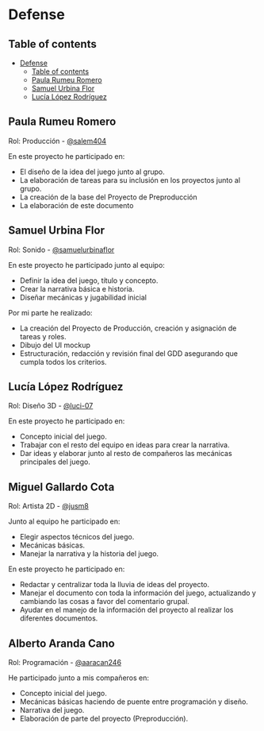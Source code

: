 # Defense

## Table of contents

- [Defense](#defense)
  - [Table of contents](#table-of-contents)
  - [Paula Rumeu Romero](#paula-rumeu-romero)
  - [Samuel Urbina Flor](#samuel-urbina-flor)
  - [Lucía López Rodríguez](#lucía-lópez-rodríguez)

## Paula Rumeu Romero

Rol: Producción - [@salem404](https://github.com/salem404)

En este proyecto he participado en:

- El diseño de la idea del juego junto al grupo.
- La elaboración de tareas para su inclusión en los proyectos junto al grupo.
- La creación de la base del Proyecto de Preproducción
- La elaboración de este documento

## Samuel Urbina Flor

Rol: Sonido - [@samuelurbinaflor](https://github.com/samuelurbinaflor)

En este proyecto he participado junto al equipo:

- Definir la idea del juego, título y concepto.
- Crear la narrativa básica e historia.
- Diseñar mecánicas y jugabilidad inicial

Por mi parte he realizado:

- La creación del Proyecto de Producción, creación y asignación de tareas y roles.
- Dibujo del UI mockup
- Estructuración, redacción y revisión final del GDD asegurando que cumpla todos los criterios.

## Lucía López Rodríguez

Rol: Diseño 3D - [@luci-07](https://github.com/luci-07)

En este proyecto he participado en: 

* Concepto inicial del juego.
* Trabajar con el resto del equipo en ideas para crear la narrativa.
* Dar ideas y elaborar junto al resto de compañeros las mecánicas principales del juego.

## Miguel Gallardo Cota

Rol: Artista 2D - [@jusm8](https://github.com/Jusm8)

Junto al equipo he participado en:

- Elegir aspectos técnicos del juego.
- Mecánicas básicas.
- Manejar la narrativa y la historia del juego.

En este proyecto he participado en:

- Redactar y centralizar toda la lluvia de ideas del proyecto.
- Manejar el documento con toda la información del juego, actualizando y cambiando las cosas a favor del comentario grupal.
- Ayudar en el manejo de la información del proyecto al realizar los diferentes documentos.

## Alberto Aranda Cano

Rol: Programación - [@aaracan246](https://github.com/aaracan246)

He participado junto a mis compañeros en:

- Concepto inicial del juego.
- Mecánicas básicas haciendo de puente entre programación y diseño.
- Narrativa del juego.
- Elaboración de parte del proyecto (Preproducción).
